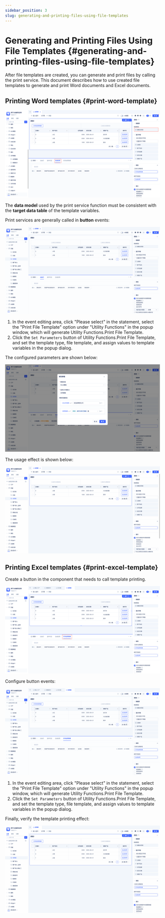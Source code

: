 ```yaml
---
sidebar_position: 3
slug: generating-and-printing-files-using-file-templates
---
```


# Generating and Printing Files Using File Templates {#generating-and-printing-files-using-file-templates}

After file templates are created, you can generate and print files by calling the print service. This document describes how to use created file templates to generate and print Word documents and Excel documents.

## Printing Word templates {#print-word-template}

![Print Word Template Interface](./img/2/2025-08-29-17-09-46.png "Print Word Template Interface")

The **data model** used by the print service function must be consistent with the **target data table** of the template variables.

Print services are generally called in **button** events:

![Print Service Configuration](./img/2/2025-08-29_11-03-18.gif "Print Service Configuration")

1. In the event editing area, click "Please select" in the statement, select the "Print File Template" option under "Utility Functions" in the popup window, which will generate Utility Functions.Print File Template.
2. Click the `Set Parameters` button of Utility Functions.Print File Template, and set the template type, file template, and assign values to template variables in the popup dialog.

The configured parameters are shown below:

![Configured Parameters](./img/2/2025-08-29-11-05-36.png "Configured Parameters")

The usage effect is shown below:

![Usage Effect](./img/2/2025-08-29_11-10-51.gif "Usage Effect")

## Printing Excel templates {#print-excel-template}

Create a button in the component that needs to call template printing.

![Create Print Button](./img/2/2025-08-29-16-35-09.png "Create Print Button")

Configure button events:

![Configure Button Events](./img/2/2025-08-29_16-36-33.gif "Configure Button Events")

1. In the event editing area, click "Please select" in the statement, select the "Print File Template" option under "Utility Functions" in the popup window, which will generate Utility Functions.Print File Template.
2. Click the `Set Parameters` button of Utility Functions.Print File Template, and set the template type, file template, and assign values to template variables in the popup dialog.

Finally, verify the template printing effect:

![Template Printing Effect](./img/2/2025-08-29_16-43-13.gif "Template Printing Effect")